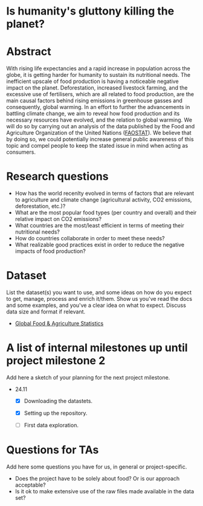 # Is humanity's gluttony killing the planet?

# Abstract
With rising life expectancies and a rapid increase in population across the globe, it is getting harder for humanity to sustain its nutritional needs. The inefficient upscale of food production is having a noticeable negative impact on the planet. Deforestation, increased livestock farming, and the excessive use of fertilisers, which are all related to food production, are the main causal factors behind rising emissions in greenhouse gasses and consequently, global warming. In an effort to further the advancements in battling climate change, we aim to reveal how food production and its necessary resources have evolved, and the relation to global warming. We will do so by carrying out an analysis of the data published by the Food and Agriculture Organization of the United Nations ([FAOSTAT](http://www.fao.org/faostat/en/#home)). We believe that by doing so, we could potentially increase general public awareness of this topic and compel people to keep the stated issue in mind when acting as consumers.

# Research questions
- How has the world recenlty evolved in terms of factors that are relevant to agriculture and climate change (agricultural activity, CO2 emissions, deforestation, etc.)?
- What are the most popular food types (per country and overall) and their relative impact on CO2 emissions?
- What countries are the most/least efficient in terms of meeting their nutritional needs?
- How do countries collaborate in order to meet these needs?
- What realizable good practices exist in order to reduce the negative impacts of food production?

# Dataset
List the dataset(s) you want to use, and some ideas on how do you expect to get, manage, process and enrich it/them. Show us you've read the docs and some examples, and you've a clear idea on what to expect. Discuss data size and format if relevant.
* [Global Food & Agriculture Statistics](https://www.kaggle.com/unitednations/global-food-agriculture-statistics)

# A list of internal milestones up until project milestone 2
Add here a sketch of your planning for the next project milestone.
* 24.11
    - [x] Downloading the datastets.
    - [x] Setting up the repository.
    - [ ] First data exploration.
  

# Questions for TAs
Add here some questions you have for us, in general or project-specific.
- Does the project have to be solely about food? Or is our approach acceptable?
- Is it ok to make extensive use of the raw files made available in the data set?
